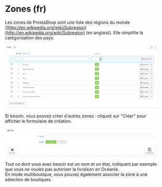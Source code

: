# Zones (fr)

Les zones de PrestaShop sont une liste des régions du monde ([http://en.wikipedia.org/wiki/Subregion](http://en.wikipedia.org/wiki/Subregion) (en anglais)). Elle simplifie la catégorisation des pays.

![](../../../.gitbook/assets/23789700.png)

Si besoin, vous pouvez créer d'autres zones : cliquez sur "Créer" pour afficher le formulaire de création.

![](../../../.gitbook/assets/23789701.png)

Tout ce dont vous avez besoin est un nom et un état, indiquant par exemple que vous ne voulez pas autoriser la livraison en Océanie.\
&#x20;En mode multiboutique, vous pouvez également associer la zone à une sélection de boutiques.
